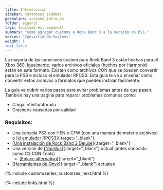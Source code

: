 ```yaml
---
title: Introducción
sidebar: customses_sidebar
permalink: customs_intro_es
folder: espanol
tags: [customs-es, espanol]
summary: "Como agregar customs a Rock Band 3 a la versión de PS3."
series: "Convirtiendo Customs"
weight: 1
toc: false
---
```


La mayoría de las canciones custom para Rock Band 3 están hechas para el Xbox 360. Igualmente, varios archivos oficiales (hechos por Harmonix) están en este formato. Existen como archivos CON que se pueden convertir para la PS3 e incluso el emulador RPCS3. Esta guía te va a enseñar como convertir estos archivos a formatos que puedes instalar fácilmente.


La guía va cubrir varios pasos para evitar problemas antes de que pasen. También hay una pagina para reparar problemas comunes como:
* Carga infinita/atorada
* Crasheos causadas por calidad

### Requisitos:
* Una consola PS3 con HEN o CFW (con una manera de meterle archivos) o [[el emulador RPCS3]](https://rb3pc.milohax.org/gs_disc_es/){:target="_blank"}.
* [[Una instalación de Rock Band 3 Deluxe]](https://rb3dx.milohax.org/index_es.html){:target="_blank"}
* Una version de [[Nautilus]](https://nemosnautilus.com/nautilus/){:target="_blank"} actual (antes conocido como C3 CON Tools)
	* [[Enlace alternativo]](https://github.com/trojannemo/Nautilus/releases/){:target="_blank"}
* [[Herramientas de Onyx]](https://github.com/mtolly/onyxite-customs){:target="_blank"} actuales

{% include custom/series_customses_next.html %}

{% include links.html %}